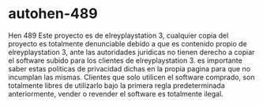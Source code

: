 # autohen-489
Hen 489
Este proyecto es de elreyplaystation 3, cualquier copia del proyecto es totalmente denunciable debido
a que es contenido propio de elreyplaystation 3, ante las autoridades juridicas no tienen derecho
a copiar el software subido para los clientes de elreyplaystation 3.
es importante saber estas politicas de privacidad dichas en la propia pagina para que no incumplan
las mismas.
Clientes que solo utilicen el software comprado, son totalmente libres de utilizarlo bajo la primera
regla predeterminada anteriormente, vender o revender el software es totalmente ilegal.

